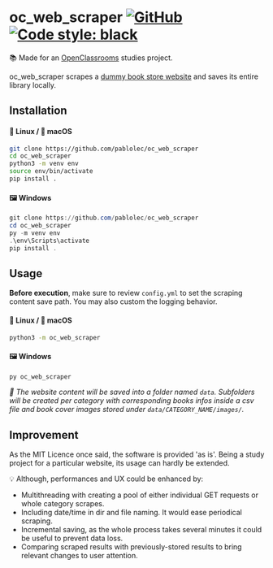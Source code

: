 # oc_web_scraper [![GitHub](https://img.shields.io/github/license/pablolec/oc_web_scraper)](https://github.com/PabloLec/oc_web_scraper/blob/main/LICENCE) [![Code style: black](https://img.shields.io/badge/code%20style-black-000000.svg)](https://github.com/psf/black)

:books: Made for an [OpenClassrooms](https://openclassrooms.com) studies project.

oc_web_scraper scrapes a [dummy book store website](https://books.toscrape.com/) and saves its entire library locally.

## Installation

#### :penguin: Linux / :apple: macOS

```bash
git clone https://github.com/pablolec/oc_web_scraper
cd oc_web_scraper
python3 -m venv env
source env/bin/activate
pip install .
```

#### :framed_picture: Windows 

```powershell
git clone https://github.com/pablolec/oc_web_scraper
cd oc_web_scraper
py -m venv env
.\env\Scripts\activate
pip install .
```

## Usage

**Before execution**, make sure to review `config.yml` to set the scraping content save path. You may also custom the logging behavior.

#### :penguin: Linux / :apple: macOS

```bash
python3 -m oc_web_scraper
```

#### :framed_picture: Windows 

```powershell
py oc_web_scraper
```

_:floppy_disk: The website content will be saved into a folder named `data`. Subfolders will be created per category with corresponding books infos inside a csv file and book cover images stored under `data/CATEGORY_NAME/images/`._

## Improvement

As the MIT Licence once said, the software is provided 'as is'. Being a study project for a particular website, its usage can hardly be extended.

:bulb: Although, performances and UX could be enhanced by:

- Multithreading with creating a pool of either individual GET requests or whole category scrapes.
- Including date/time in dir and file naming. It would ease periodical scraping.
- Incremental saving, as the whole process takes several minutes it could be useful to prevent data loss.
- Comparing scraped results with previously-stored results to bring relevant changes to user attention.
